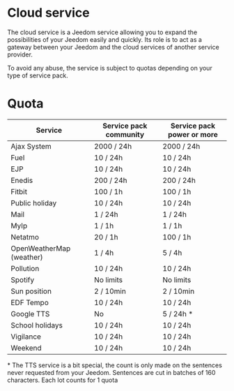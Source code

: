 # Cloud service

The cloud service is a Jeedom service allowing you to expand the possibilities of your Jeedom easily and quickly. Its role is to act as a gateway between your Jeedom and the cloud services of another service provider.

To avoid any abuse, the service is subject to quotas depending on your type of service pack.

# Quota 

| Service | Service pack community | Service pack power or more |
| ------- | ---------------------- | -------------------------- |
| Ajax System | 2000 / 24h           |  2000 / 24h                  |
| Fuel   | 10 / 24h             |  10 / 24h                    |
| EJP         | 10 / 24h             |  10 / 24h                    |
| Enedis      | 200 / 24h            |  200 / 24h                   |
| Fitbit      | 100 / 1h             |  100 / 1h                    |
| Public holiday  | 10 / 24h             |  10 / 24h                    |
| Mail        | 1 / 24h              |  1 / 24h                     |
| MyIp        | 1 / 1h               |  1 / 1h                      |
| Netatmo     | 20 / 1h              |  100 / 1h                    |
| OpenWeatherMap (weather)    | 1 / 4h |  5 / 4h                      |
| Pollution   | 10 / 24h             |  10 / 24h                    |
| Spotify     | No limits      |  No limits             |
| Sun position   | 2 / 10min   |  2 / 10min                   |
| EDF Tempo   | 10 / 24h             |  10 / 24h                    |
| Google TTS  | No              |  5 / 24h \*                   |
| School holidays  | 10 / 24h       |  10 / 24h                    |
| Vigilance   | 10 / 24h             |  10 / 24h                    |
| Weekend     | 10 / 24h             |  10 / 24h                    |



\* The TTS service is a bit special, the count is only made on the sentences never requested from your Jeedom. Sentences are cut in batches of 160 characters. Each lot counts for 1 quota
